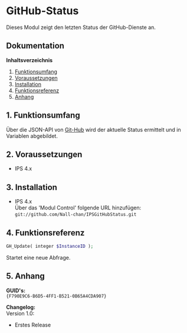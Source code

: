 ﻿# GitHub-Status

Dieses Modul zeigt den letzten Status der GitHub-Dienste an.

## Dokumentation

**Inhaltsverzeichnis**

1. [Funktionsumfang](#1-funktionsumfang) 
2. [Voraussetzungen](#2-voraussetzungen)
3. [Installation](#3-installation)
4. [Funktionsreferenz](#4-funktionsreferenz) 
5. [Anhang](#5-anhang)

## 1. Funktionsumfang

 Über die JSON-API von  [Git-Hub](https://github.com) wird der aktuelle Status ermittelt und in Variablen abgebildet.  

## 2. Voraussetzungen

 - IPS 4.x
 
## 3. Installation

   - IPS 4.x  
        Über das 'Modul Control' folgende URL hinzufügen:  
        `git://github.com/Nall-chan/IPSGitHubStatus.git`  


## 4. Funktionsreferenz

```php
GH_Update( integer $InstanceID );
```
 Startet eine neue Abfrage.  

## 5. Anhang

**GUID's:**  
 `{F790E9C6-B6D5-4FF1-B521-0B65A4CDA907}`

**Changelog:**  
 Version 1.0:
  - Erstes Release
